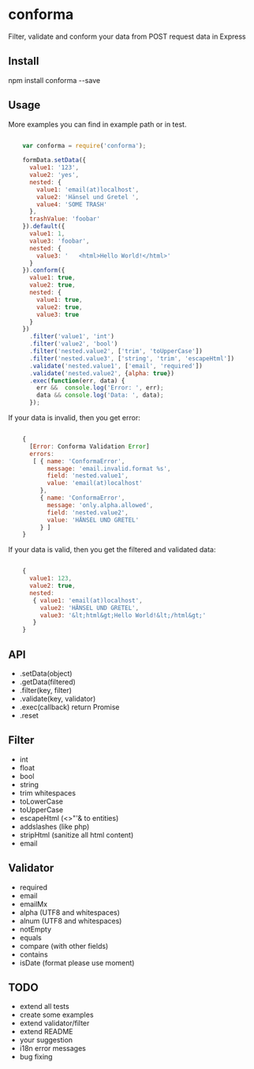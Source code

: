 # conforma
Filter, validate and conform your data from POST request data in Express

## Install
npm install conforma --save

## Usage

More examples you can find in example path or in test.

```javascript

    var conforma = require('conforma');
    
    formData.setData({
      value1: '123',
      value2: 'yes',
      nested: {
        value1: 'email(at)localhost',
        value2: 'Hänsel und Gretel ',
        value4: 'SOME TRASH'
      },
      trashValue: 'foobar'
    }).default({
      value1: 1,
      value3: 'foobar',
      nested: {
        value3: '   <html>Hello World!</html>'
      }
    }).conform({
      value1: true,
      value2: true,
      nested: {
        value1: true,
        value2: true,
        value3: true
      }
    })
      .filter('value1', 'int')
      .filter('value2', 'bool')
      .filter('nested.value2', ['trim', 'toUpperCase'])
      .filter('nested.value3', ['string', 'trim', 'escapeHtml'])
      .validate('nested.value1', ['email', 'required'])
      .validate('nested.value2', {alpha: true})
      .exec(function(err, data) {
        err &&  console.log('Error: ', err);
        data && console.log('Data: ', data);
      });
```

If your data is invalid, then you get error:

```javascript

    { 
      [Error: Conforma Validation Error]
      errors: 
       [ { name: 'ConformaError',
           message: 'email.invalid.format %s',
           field: 'nested.value1',
           value: 'email(at)localhost' 
         },
         { name: 'ConformaError',
           message: 'only.alpha.allowed',
           field: 'nested.value2',
           value: 'HÄNSEL UND GRETEL' 
         } ]
    }
```

If your data is valid, then you get the filtered and validated data:

```javascript

    { 
      value1: 123,
      value2: true,
      nested: 
       { value1: 'email(at)localhost',
         value2: 'HÄNSEL UND GRETEL',
         value3: '&lt;html&gt;Hello World!&lt;/html&gt;'
       } 
    }
```

## API
* .setData(object)
* .getData(filtered)
* .filter(key, filter)
* .validate(key, validator)
* .exec(callback) return Promise
* .reset

## Filter
* int
* float
* bool
* string
* trim whitespaces
* toLowerCase
* toUpperCase
* escapeHtml (<>"'& to entities)
* addslashes (like php)
* stripHtml (sanitize all html content)
* email

## Validator
* required
* email
* emailMx
* alpha (UTF8 and whitespaces)
* alnum (UTF8 and whitespaces)
* notEmpty
* equals
* compare (with other fields)
* contains
* isDate (format please use moment)

## TODO
* extend all tests
* create some examples
* extend validator/filter
* extend README
* your suggestion
* i18n error messages
* bug fixing

